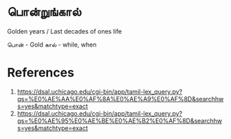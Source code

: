 # பொன்றுங்கால்
Golden years / Last decades of ones life

பொன் - Gold
கால் - while, when

# References
1. https://dsal.uchicago.edu/cgi-bin/app/tamil-lex_query.py?qs=%E0%AE%AA%E0%AF%8A%E0%AE%A9%E0%AF%8D&searchhws=yes&matchtype=exact
2. https://dsal.uchicago.edu/cgi-bin/app/tamil-lex_query.py?qs=%E0%AE%95%E0%AE%BE%E0%AE%B2%E0%AF%8D&searchhws=yes&matchtype=exact
